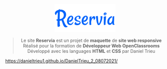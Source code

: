 <text align="center">
 
 <a href="https://danieltrieu1.github.io/DanielTrieu_2_08072021/"><img src="images/logo/Reservia.svg" alt="Logo Reservia"></a> <br>

  > Le site **Reservia** est un projet de **maquette** de **site web responsive** <br>
  > Réalisé pour la formation de **Développeur Web OpenClassrooms** <br>
  > Développé avec les languages **HTML** et **CSS** par Daniel Trieu 

  </text>

https://danieltrieu1.github.io/DanielTrieu_2_08072021/
  


